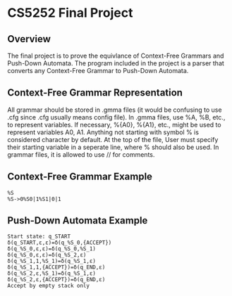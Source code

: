 # CS5252 Final Project

## Overview

The final project is to prove the equivlance of Context-Free Grammars and Push-Down Automata. The program included in the project is a parser that converts any Context-Free Grammar to Push-Down Automata. 

## Context-Free Grammar Representation

All grammar should be stored in .gmma files (it would be confusing to use .cfg since .cfg usually means config file). In .gmma files, use %A, %B, etc., to represent variables. If necessary, %{A0}, %{A1}, etc., might be used to represent variables A0, A1. Anything not starting with symbol % is considered character by default. At the top of the file, User must specify their starting variable in a seperate line, where % should also be used. In grammar files, it is allowed to use // for comments.

## Context-Free Grammar Example

```
%S
%S->0%S0|1%S1|0|1
```
## Push-Down Automata Example

```
Start state: q_START
δ(q_START,ε,ε)=δ(q_%S_0,{ACCEPT})
δ(q_%S_0,ε,ε)=δ(q_%S_0,%S_1)
δ(q_%S_0,ε,ε)=δ(q_%S_2,ε)
δ(q_%S_1,1,%S_1)=δ(q_%S_1,ε)
δ(q_%S_1,1,{ACCEPT})=δ(q_END,ε)
δ(q_%S_2,ε,%S_1)=δ(q_%S_1,ε)
δ(q_%S_2,ε,{ACCEPT})=δ(q_END,ε)
Accept by empty stack only
```
